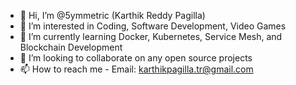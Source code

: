 - 👋 Hi, I’m @5ymmetric (Karthik Reddy Pagilla)
- 👀 I’m interested in Coding, Software Development, Video Games
- 🌱 I’m currently learning Docker, Kubernetes, Service Mesh, and Blockchain Development
- 💞️ I’m looking to collaborate on any open source projects
- 📫 How to reach me - Email: karthikpagilla.tr@gmail.com

<!---
5ymmetric/5ymmetric is a ✨ special ✨ repository because its `README.md` (this file) appears on your GitHub profile.
You can click the Preview link to take a look at your changes.
--->
